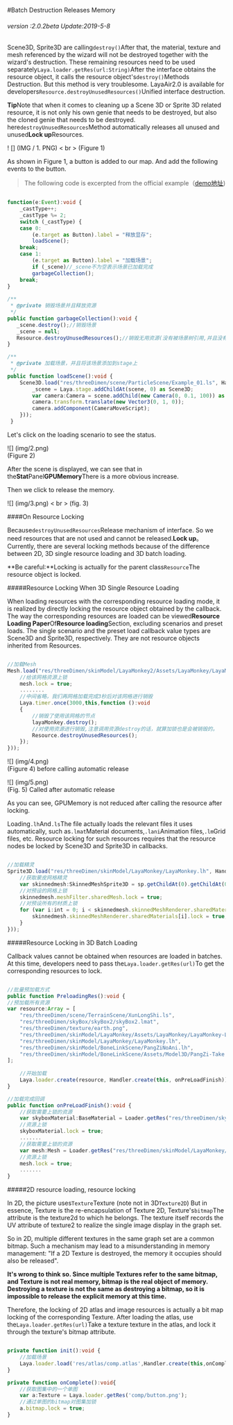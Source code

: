 #Batch Destruction Releases Memory

###### *version :2.0.2beta   Update:2019-5-8*

Scene3D, Sprite3D are calling`destroy()`After that, the material, texture and mesh referenced by the wizard will not be destroyed together with the wizard's destruction. These remaining resources need to be used separately`Laya.loader.getRes(url:String)`After the interface obtains the resource object, it calls the resource object's`destroy()`Methods Destruction. But this method is very troublesome. LayaAir2.0 is available for developers`Resource.destroyUnusedResources()`Unified interface destruction.

​**Tip**Note that when it comes to cleaning up a Scene 3D or Sprite 3D related resource, it is not only his own genie that needs to be destroyed, but also the cloned genie that needs to be destroyed. here`destroyUnusedResources`Method automatically releases all unused and unused**Lock up**Resources.

! [] (IMG / 1. PNG) < br > (Figure 1)

As shown in Figure 1, a button is added to our map. And add the following events to the button.

>The following code is excerpted from the official example（[demo地址](https://layaair.ldc.layabox.com/demo2/?language=ch&category=3d&group=Resource&name=GarbageCollection))


```typescript

function(e:Event):void {
    _castType++;
    _castType %= 2;
    switch (_castType) {
    case 0: 
    	(e.target as Button).label = "释放显存";
    	loadScene();
    break;
    case 1: 
    	(e.target as Button).label = "加载场景";
    	if (_scene)//_scene不为空表示场景已加载完成
    	garbageCollection();
    break;
}
    
/**
 * @private 销毁场景并且释放资源
 */
public function garbageCollection():void {
   _scene.destroy();//销毁场景
   _scene = null;
   Resource.destroyUnusedResources();//销毁无用资源(没有被场景树引用,并且没有加资源锁的)
}

/**
 * @private 加载场景，并且将该场景添加到stage上
 */
public function loadScene():void {
    Scene3D.load("res/threeDimen/scene/ParticleScene/Example_01.ls", Handler.create(this, function(scene:Scene3D):void {
      	_scene = Laya.stage.addChildAt(scene, 0) as Scene3D;
     	var camera:Camera = scene.addChild(new Camera(0, 0.1, 100)) as Camera;
    	camera.transform.translate(new Vector3(0, 1, 0));
     	camera.addComponent(CameraMoveScript);
    }));
 }
```


Let's click on the loading scenario to see the status.

![] (img/2.png)<br> (Figure 2)

After the scene is displayed, we can see that in the**Stat**Panel**GPUMemory**There is a more obvious increase.

Then we click to release the memory.

![] (img/3.png) < br > (fig. 3)

####On Resource Locking

Because`destroyUnusedResources`Release mechanism of interface. So we need resources that are not used and cannot be released.**Lock up**。 Currently, there are several locking methods because of the difference between 2D, 3D single resource loading and 3D batch loading.

​**Be careful:**Locking is actually for the parent class`Resource`The resource object is locked.

#####Resource Locking When 3D Single Resource Loading

When loading resources with the corresponding resource loading mode, it is realized by directly locking the resource object obtained by the callback. The way the corresponding resources are loaded can be viewed**Resource Loading Paper**Of**Resource loading**Section, excluding scenarios and preset loads. The single scenario and the preset load callback value types are Scene3D and Sprite3D, respectively. They are not resource objects inherited from Resources.


```typescript

//加载Mesh
Mesh.load("res/threeDimen/skinModel/LayaMonkey2/Assets/LayaMonkey/LayaMonkey-LayaMonkey.lm", Handler.create(this, function(mesh:Mesh):void {
    //给该网格资源上锁
    mesh.lock = true;
	........
    //中间省略，我们再网格加载完成3秒后对该网格进行销毁
    Laya.timer.once(3000,this,function ():void 
    {
        //销毁了使用该网格的节点
        layaMonkey.destroy();
        //对使用资源进行销毁,注意调用资源destroy的话，就算加锁也是会被销毁的。
        Resource.destroyUnusedResources();
    });
}));
```


![] (img/4.png)<br> (Figure 4) before calling automatic release

![] (img/5.png)<br> (Fig. 5) Called after automatic release

As you can see, GPUMemory is not reduced after calling the resource after locking.

Loading`.lh`And`.ls`The file actually loads the relevant files it uses automatically, such as`.lmat`Material documents,`.lani`Animation files,`.lm`Grid files, etc. Resource locking for such resources requires that the resource nodes be locked by Scene3D and Sprite3D in callbacks.


```typescript

//加载精灵
Sprite3D.load("res/threeDimen/skinModel/LayaMonkey/LayaMonkey.lh", Handler.create(this, function(sp:Sprite3D):void {
    //获取蒙皮网格精灵
    var skinnedmesh:SkinnedMeshSprite3D = sp.getChildAt(0).getChildAt(0) as SkinnedMeshSprite3D;
    //对预设的网格上锁
    skinnedmesh.meshFilter.sharedMesh.lock = true;
    //对预设所有的材质上锁
    for (var i:int = 0; i < skinnedmesh.skinnedMeshRenderer.sharedMaterials.length;i++ ){
    	skinnedmesh.skinnedMeshRenderer.sharedMaterials[i].lock = true;
    }
}));
```


#####Resource Locking in 3D Batch Loading

Callback values cannot be obtained when resources are loaded in batches. At this time, developers need to pass the`Laya.loader.getRes(url)`To get the corresponding resources to lock.


```typescript

//批量预加载方式
public function PreloadingRes():void {
//预加载所有资源
var resource:Array = [
    "res/threeDimen/scene/TerrainScene/XunLongShi.ls",
    "res/threeDimen/skyBox/skyBox2/skyBox2.lmat",
    "res/threeDimen/texture/earth.png", 
    "res/threeDimen/skinModel/LayaMonkey/Assets/LayaMonkey/LayaMonkey-LayaMonkey.lm",
    "res/threeDimen/skinModel/LayaMonkey/LayaMonkey.lh", 
    "res/threeDimen/skinModel/BoneLinkScene/PangZiNoAni.lh",
    "res/threeDimen/skinModel/BoneLinkScene/Assets/Model3D/PangZi-Take 001.lani"
];
    
    //开始加载
    Laya.loader.create(resource, Handler.create(this, onPreLoadFinish));
}

//加载完成回调
public function onPreLoadFinish():void {
    //获取需要上锁的资源
    var skyboxMaterial:BaseMaterial = Loader.getRes("res/threeDimen/skyBox/skyBox2/skyBox2.lmat") as BaseMaterial;
    //资源上锁
    skyboxMaterial.lock = true;
    .......
    //获取需要上锁的资源
    var mesh:Mesh = Loader.getRes("res/threeDimen/skinModel/LayaMonkey/Assets/LayaMonkey/LayaMonkey-LayaMonkey.lm") as Mesh;
    //资源上锁 
	mesh.lock = true;
	.......
}
```


#####2D resource loading, resource locking

In 2D, the picture uses`Texture`Texture (note not in 3D`Texture2D`) But in essence, Texture is the re-encapsulation of Texture 2D, Texture's`bitmap`The attribute is the texture2d to which he belongs. The texture itself records the UV attribute of texture2 to realize the single image display in the graph set.

So in 2D, multiple different textures in the same graph set are a common bitmap. Such a mechanism may lead to a misunderstanding in memory management: "If a 2D Texture is destroyed, the memory it occupies should also be released".

​**It's wrong to think so. Since multiple Textures refer to the same bitmap, and Texture is not real memory, bitmap is the real object of memory. Destroying a texture is not the same as destroying a bitmap, so it is impossible to release the explicit memory at this time.**

Therefore, the locking of 2D atlas and image resources is actually a bit map locking of the corresponding Texture. After loading the atlas, use the`Laya.loader.getRes(url)`Take a texture texture in the atlas, and lock it through the texture's bitmap attribute.


```typescript

private function init():void {
	//加载场景
	Laya.loader.load('res/atlas/comp.atlas',Handler.create(this,onComplete));
}

private function onComplete():void{
	//获取图集中的一个单图
	var a:Texture = Laya.loader.getRes('comp/button.png');
	//通过单图的bitmap对图集加锁
	a.bitmap.lock = true;
}
```

